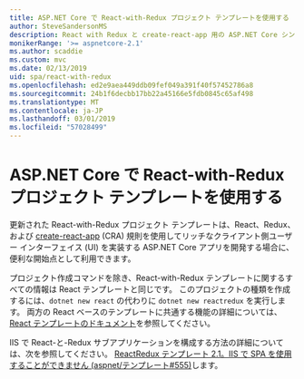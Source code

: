 ```yaml
---
title: ASP.NET Core で React-with-Redux プロジェクト テンプレートを使用する
author: SteveSandersonMS
description: React with Redux と create-react-app 用の ASP.NET Core シングル ページ アプリケーション (SPA) プロジェクト テンプレートの使用を開始する方法について説明します。
monikerRange: '>= aspnetcore-2.1'
ms.author: scaddie
ms.custom: mvc
ms.date: 02/13/2019
uid: spa/react-with-redux
ms.openlocfilehash: ed2e9aea449ddb09fef049a391f40f57452786a8
ms.sourcegitcommit: 24b1f6decbb17bb22a45166e5fdb0845c65af498
ms.translationtype: MT
ms.contentlocale: ja-JP
ms.lasthandoff: 03/01/2019
ms.locfileid: "57028499"
---
```

# <a name="use-the-react-with-redux-project-template-with-aspnet-core"></a>ASP.NET Core で React-with-Redux プロジェクト テンプレートを使用する

更新された React-with-Redux プロジェクト テンプレートは、React、Redux、および [create-react-app](https://github.com/facebookincubator/create-react-app) (CRA) 規則を使用してリッチなクライアント側ユーザー インターフェイス (UI) を実装する ASP.NET Core アプリを開発する場合に、便利な開始点として利用できます。

プロジェクト作成コマンドを除き、React-with-Redux テンプレートに関するすべての情報は React テンプレートと同じです。 このプロジェクトの種類を作成するには、`dotnet new react` の代わりに `dotnet new reactredux` を実行します。 両方の React ベースのテンプレートに共通する機能の詳細については、[React テンプレートのドキュメント](xref:spa/react)を参照してください。

IIS で React-と-Redux サブアプリケーションを構成する方法の詳細については、次を参照してください。 [ReactRedux テンプレート 2.1。IIS で SPA を使用することができません (aspnet/テンプレート&num;555)](https://github.com/aspnet/Templating/issues/555)します。
